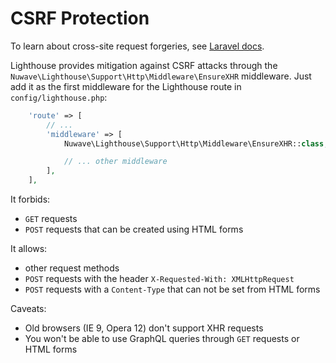 # CSRF Protection

To learn about cross-site request forgeries, see [Laravel docs](https://laravel.com/docs/csrf).

Lighthouse provides mitigation against CSRF attacks through the `Nuwave\Lighthouse\Support\Http\Middleware\EnsureXHR`
middleware. Just add it as the first middleware for the Lighthouse route in `config/lighthouse.php`:

```php
    'route' => [
        // ...
        'middleware' => [
            Nuwave\Lighthouse\Support\Http\Middleware\EnsureXHR::class,

            // ... other middleware
        ],
    ],
```

It forbids:

- `GET` requests
- `POST` requests that can be created using HTML forms

It allows:

- other request methods
- `POST` requests with the header `X-Requested-With: XMLHttpRequest`
- `POST` requests with a `Content-Type` that can not be set from HTML forms

Caveats:

- Old browsers (IE 9, Opera 12) don't support XHR requests
- You won't be able to use GraphQL queries through `GET` requests or HTML forms
